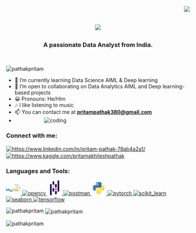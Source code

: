 
<img align="right" src="https://visitor-badge.laobi.icu/badge?page_id=pathakpritam.pathakpritam"/>

<h1 align="center">
    <img src="https://readme-typing-svg.herokuapp.com/?font=Righteous&size=35&center=true&vCenter=true&width=500&height=70&duration=4000&lines=Hi+There!+👋;+I'm+Pritam+pathak!;" />
</h1>

<h3 align="center">A passionate Data Analyst from India.</h3>

<br/>

<div align="center">

 </div>


 <p align="left"> <img src="https://komarev.com/ghpvc/?username=pathakpritam&label=Profile%20views&color=0e75b6&style=flat" alt="pathakpritam" /> </p>

- 🌱 I’m currently learning Data Science AIML & Deep learning
- 👀 I’m open to collaborating on Data Analytics AIML and Deep learning-based projects
- 😀 Pronouns: He/Him
- 🎶 I like listening to music
- 📫 You can contact me at **pritampathak380@gmail.com**
-  <img align="right" alt="coding" width="400" src="https://i.pinimg.com/originals/54/e3/7d/54e37d8074ebcde1d96c77d7b2a7f310.gif">

<h3 align="left">Connect with me:</h3>
<p align="left">
<a href="https://linkedin.com/in/https://www.linkedin.com/in/pritam-pathak-78ab4a2a1/" target="blank"><img align="center" src="https://raw.githubusercontent.com/rahuldkjain/github-profile-readme-generator/master/src/images/icons/Social/linked-in-alt.svg" alt="https://www.linkedin.com/in/pritam-pathak-78ab4a2a1/" height="30" width="40" /></a>
<a href="https://kaggle.com/https://www.kaggle.com/pritamakhileshpathak" target="blank"><img align="center" src="https://raw.githubusercontent.com/rahuldkjain/github-profile-readme-generator/master/src/images/icons/Social/kaggle.svg" alt="https://www.kaggle.com/pritamakhileshpathak" height="30" width="40" /></a>
</p>

<h3 align="left">Languages and Tools:</h3>
<p align="left"> <a href="https://www.mysql.com/" target="_blank" rel="noreferrer"> <img src="https://raw.githubusercontent.com/devicons/devicon/master/icons/mysql/mysql-original-wordmark.svg" alt="mysql" width="40" height="40"/> </a> <a href="https://opencv.org/" target="_blank" rel="noreferrer"> <img src="https://www.vectorlogo.zone/logos/opencv/opencv-icon.svg" alt="opencv" width="40" height="40"/> </a> <a href="https://pandas.pydata.org/" target="_blank" rel="noreferrer"> <img src="https://raw.githubusercontent.com/devicons/devicon/2ae2a900d2f041da66e950e4d48052658d850630/icons/pandas/pandas-original.svg" alt="pandas" width="40" height="40"/> </a> <a href="https://postman.com" target="_blank" rel="noreferrer"> <img src="https://www.vectorlogo.zone/logos/getpostman/getpostman-icon.svg" alt="postman" width="40" height="40"/> </a> <a href="https://www.python.org" target="_blank" rel="noreferrer"> <img src="https://raw.githubusercontent.com/devicons/devicon/master/icons/python/python-original.svg" alt="python" width="40" height="40"/> </a> <a href="https://pytorch.org/" target="_blank" rel="noreferrer"> <img src="https://www.vectorlogo.zone/logos/pytorch/pytorch-icon.svg" alt="pytorch" width="40" height="40"/> </a> <a href="https://scikit-learn.org/" target="_blank" rel="noreferrer"> <img src="https://upload.wikimedia.org/wikipedia/commons/0/05/Scikit_learn_logo_small.svg" alt="scikit_learn" width="40" height="40"/> </a> <a href="https://seaborn.pydata.org/" target="_blank" rel="noreferrer"> <img src="https://seaborn.pydata.org/_images/logo-mark-lightbg.svg" alt="seaborn" width="40" height="40"/> </a> <a href="https://www.tensorflow.org" target="_blank" rel="noreferrer"> <img src="https://www.vectorlogo.zone/logos/tensorflow/tensorflow-icon.svg" alt="tensorflow" width="40" height="40"/> </a> </p>

<p><img align="left" src="https://github-readme-stats.vercel.app/api/top-langs?username=pathakpritam&show_icons=true&locale=en&layout=compact" alt="pathakpritam" /></p>

<p>&nbsp;<img align="center" src="https://github-readme-stats.vercel.app/api?username=pathakpritam&show_icons=true&locale=en" alt="pathakpritam" /></p>

<p><img align="center" src="https://github-readme-streak-stats.herokuapp.com/?user=pathakpritam&" alt="pathakpritam" /></p>



